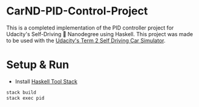 # CarND-PID-Control-Project
This is a completed implementation of the PID controller project for Udacity's Self-Driving 🚗 Nanodegree using Haskell. This project was made to be used with the [Udacity's Term 2 Self Driving Car Simulator](https://github.com/udacity/self-driving-car-sim/releases).

# Setup & Run
* Install [Haskell Tool Stack](https://docs.haskellstack.org/en/stable/README/)

```bash
stack build
stack exec pid
```